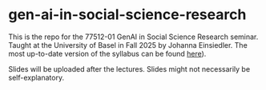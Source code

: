 # gen-ai-in-social-science-research
This is the repo for the 77512-01 GenAI in Social Science Research seminar. Taught at the University of Basel in Fall 2025 by Johanna Einsiedler.
The most up-to-date version of the syllabus can be found [here](https://docs.google.com/document/d/19MBCZYjkgq0NPSzQLRRZYGxiRPEq8-yo-diK5jaGFaQ/edit?tab=t.0#heading=h.xd3ptitvb35x)).

Slides will be uploaded after the lectures. Slides might not necessarily be self-explanatory.
